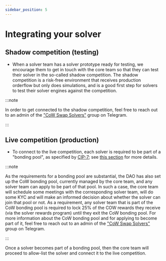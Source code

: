 ```yaml
---
sidebar_position: 5
---
```


# Integrating your solver


## Shadow competition (testing)

- When a solver team has a solver prototype ready for testing, we encourage them to get in touch with the core team so that they can test their solver in the so-called shadow competition. The shadow competition is a risk-free environment that receives production orderflow but only does simulations, and is a good first step for solvers to test their solver engines against the competition.

:::note

In order to get connected to the shadow competition, feel free to reach out to an admin of the ["CoW Swap Solvers"](https://t.me/+2Z_-DW57meA1MDlh) group on Telegram.

:::

## Live competition (production)

- To connect to the live competition, each solver is required to be part of a "bonding pool", as specified by [CIP-7](https://snapshot.org/#/cow.eth/proposal/0x267edf7a0bd3c771cfca763322f011ee106d8d5158612c11da29183260d1dba7); see [this section](/cow-protocol/reference/core/auctions/bonding-pools) for more details.

:::note

As the requirements for a bonding pool are substantial, the DAO has also set up the CoW bonding pool, currently managed by the core team, and any solver team can apply to be part of that pool. In such a case, the core team will schedule some meetings with the corresponding solver team, will do some KYC and will make an informed decision about whether the solver can join that pool or not. As a requirement, any solver team that is part of the CoW bonding pool is required to lock 25% of the COW rewards they receive (via the solver rewards program) until they exit the CoW bonding pool. For more information about the CoW bonding pool and for applying to become part of it, feel free to reach out to an admin of the ["CoW Swap Solvers"](https://t.me/+2Z_-DW57meA1MDlh) group on Telegram.

:::

Once a solver becomes part of a bonding pool, then the core team will proceed to allow-list the solver and connect it to the live competition.